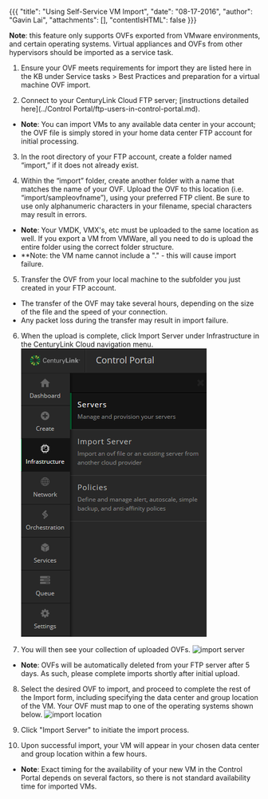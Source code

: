 {{{
  "title": "Using Self-Service VM Import",
  "date": "08-17-2016",
  "author": "Gavin Lai",
  "attachments": [],
  "contentIsHTML": false
}}}

**Note**: this feature only supports OVFs exported from VMware environments, and certain operating systems. Virtual appliances and OVFs from other hypervisors should be imported as a service task.

1. Ensure your OVF meets requirements for import they are listed here in the KB under Service tasks > Best Practices and preparation for a virtual machine OVF import. 

2. Connect to your CenturyLink Cloud FTP server; [instructions detailed here](../Control Portal/ftp-users-in-control-portal.md).
  * **Note**: You can import VMs to any available data center in your account; the OVF file is simply stored in your home data center FTP account for initial processing.

3. In the root directory of your FTP account, create a folder named “import,” if it does not already exist.

4. Within the “import” folder, create another folder with a name that matches the name of your OVF.  Upload the OVF to this location (i.e. “import/sampleovfname”), using your preferred FTP client. Be sure to use only alphanumeric characters in your filename, special characters may result in errors.
  * **Note**: Your VMDK, VMX's, etc must be uploaded to the same location as well. If you export a VM from VMWare, all you need to do is upload the entire folder using the correct folder structure.
  * **Note: the VM name cannot include a "." - this will cause import failure.

5. Transfer the OVF from your local machine to the subfolder you just created in your FTP account.
  * The transfer of the OVF may take several hours, depending on the size of the file and the speed of your connection.
  * Any packet loss during the transfer may result in import failure.

6. When the upload is complete, click Import Server under Infrastructure in the CenturyLink Cloud navigation menu.
  ![menu](../images/portal/portal-import-server.png)

7. You will then see your collection of uploaded OVFs.
  ![import server](https://t3n.zendesk.com/attachments/token/uvYOmyt2Jd2E3ASHrSvrtwUpG/?name=VM_Import.png)
  * **Note**: OVFs will be automatically deleted from your FTP server after 5 days.  As such, please complete imports shortly after initial upload.

8. Select the desired OVF to import, and proceed to complete the rest of the Import form, including specifying the data center and group location of the VM. Your OVF must map to one of the operating systems shown below.
![import location](https://t3n.zendesk.com/attachments/token/HfKE7C1T1I2uTYwjLYeNO3GWJ/?name=Screen+Shot+2015-02-04+at+7.43.53+AM.png)

9. Click "Import Server" to initiate the import process.

10. Upon successful import, your VM will appear in your chosen data center and group location within a few hours.
  * **Note**: Exact timing for the availability of your new VM in the Control Portal depends on several factors, so there is not standard availability time for imported VMs.
